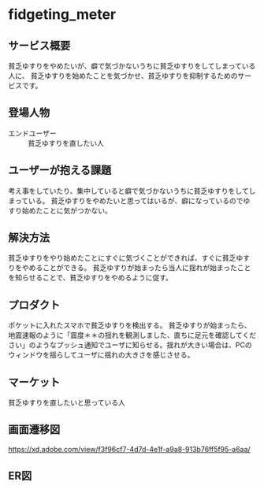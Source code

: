 # fidgeting_meter

## サービス概要

貧乏ゆすりをやめたいが、癖で気づかないうちに貧乏ゆすりをしてしまっている人に、
貧乏ゆすりを始めたことを気づかせ、貧乏ゆすりを抑制するためのサービスです。

## 登場人物

<dl>
  <dt>エンドユーザー</dt>
  <dd>貧乏ゆすりを直したい人</dd>
</dl>

## ユーザーが抱える課題

考え事をしていたり、集中していると癖で気づかないうちに貧乏ゆすりをしてしまっている。
貧乏ゆすりをやめたいと思ってはいるが、癖になっているのでゆすり始めたことに気がつかない。

## 解決方法

貧乏ゆすりをやり始めたことにすぐに気づくことができれば、すぐに貧乏ゆすりをやめることができる。
貧乏ゆすりが始まったら当人に揺れが始まったことを知らせることで、貧乏ゆすりをやめるように促す。

## プロダクト

ポケットに入れたスマホで貧乏ゆすりを検出する。
貧乏ゆすりが始まったら、地震速報のように「震度＊＊の揺れを観測しました、直ちに足元を確認してください」のようなプッシュ通知でユーザに知らせる。揺れが大きい場合は、PCのウィンドウを揺らしてユーザに揺れの大きさを感じさせる。

## マーケット

貧乏ゆすりを直したいと思っている人

## 画面遷移図

https://xd.adobe.com/view/f3f96cf7-4d7d-4e1f-a9a8-913b76ff5f95-a6aa/


## ER図
